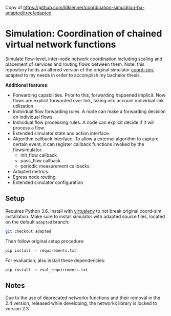 Copy of https://github.com/ldklenner/coordination-simulation-ba-adapted/tree/adapted

# Simulation: Coordination of chained virtual network functions

Simulate flow-level, inter-node network coordination including scaling and placement of services and routing flows between them. Note: this repository holds an altered version of the original simulator [coord-sim](https://github.com/RealVNF/coordination-simulation), adapted to my needs in order to accomplish my bachelor thesis.


**Additional features**:

* Forwarding capabilities. Prior to this, forwarding happened implicit. Now flows are explicit forwarded over link, taking into account individual link utilization
* Individual flow forwarding rules. A node can make a forwarding decision on individual flows.
* Individual flow processing rules. A node can explicit decide if it will process a flow.
* Extended simulator state and action interface.
* Algorithm callback interface. To allow a external algorithm to capture certain event, it can register callback functions invoked by the flowsimulator.
	* init_flow callback
	* pass_flow callback
	* periodic measurement callbacks.
* Adapted metrics.
* Egress node routing.
* Extended simulator configuration


## Setup

Requires Python 3.6. Install with [virtualenv](https://virtualenv.pypa.io/en/stable/) to not break original coord-sim installation. Make sure to install simulator with adapted source files, located on the default `adapted` branch:
```bash
git checkout adapted
```

Then follow original setup procedure:
```bash
pip install -r requirements.txt
```

For evaluation, also install these dependencies:

```
pip install -r eval_requirements.txt
```

## Notes

Due to the use of deprecated networkx functions and their removal in the 2.4 version, released while developing, the networkx library is locked to version 2.3